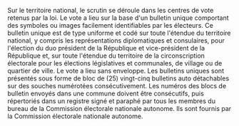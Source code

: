 Sur le territoire national, le scrutin se déroule dans les centres de vote retenus par la loi.
Le vote a lieu sur la base d'un bulletin unique comportant des symboles ou images facilement identifiables par les électeurs.
Ce bulletin unique est de type uniforme et codé sur toute l'étendue du territoire national, y compris les représentations diplomatiques et consulaires, pour l'élection du duo président de la République et vice-président de la République et, sur toute l'étendue du territoire de la circonscription électorale pour les élections législatives et communales, de village ou de quartier de ville.
Le vote a lieu sans enveloppe.
Les bulletins uniques sont présentés sous forme de bloc de (25) vingt-cinq bulletins auto détachables sur des souches numérotées consécutivement. Les numéros des blocs de bulletin envoyés dans une commune doivent être consécutifs, puis répertoriés dans un registre signé et paraphé par tous les membres du bureau de la Commission électorale nationale autonome. Ils sont fournis par la Commission électorale nationale autonome.